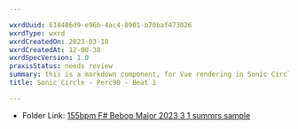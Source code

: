 ```yaml
---

wxrdUuid: 618406d9-e96b-4ac4-8901-b70baf473026
wxrdType: wxrd
wxrdCreatedOn: 2023-03-10
wxrdCreatedAt: 12-00-38
wxrdSpecVersion: 1.0
praxisStatus: needs review 
summary: this is a markdown component, for Vue rendering in Sonic Circle, and should follow kebab-case conventions for the file name
title: Sonic Circle - Perc90 - Beat 1

---
```


- Folder Link: [155bpm F# Bebop Major 2023 3 1 summrs sample](https://drive.google.com/drive/folders/1I_G1Rv9y5_LJxNMZaianwCpMFpjdmSLQ)





